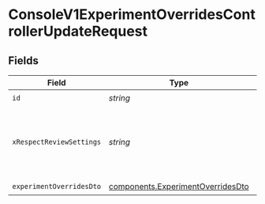 # ConsoleV1ExperimentOverridesControllerUpdateRequest


## Fields

| Field                                                                                  | Type                                                                                   | Required                                                                               | Description                                                                            |
| -------------------------------------------------------------------------------------- | -------------------------------------------------------------------------------------- | -------------------------------------------------------------------------------------- | -------------------------------------------------------------------------------------- |
| `id`                                                                                   | *string*                                                                               | :heavy_check_mark:                                                                     | id                                                                                     |
| `xRespectReviewSettings`                                                               | *string*                                                                               | :heavy_minus_sign:                                                                     | Optional header to respect review settings for mutation endpoints.                     |
| `experimentOverridesDto`                                                               | [components.ExperimentOverridesDto](../../models/components/experimentoverridesdto.md) | :heavy_check_mark:                                                                     | N/A                                                                                    |